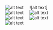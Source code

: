 

![alt text](https://github.com/maheshv18/GroceryStoreApp/blob/master/app/src/assets_img/register.JPG) &nbsp; &nbsp; ![alt text]
<br>
![alt text](https://github.com/maheshv18/GroceryStoreApp/blob/master/app/src/assets_img/menu.JPG) &nbsp; &nbsp; ![alt text](https://github.com/maheshv18/GroceryStoreApp/blob/master/app/src/assets_img/menu1.JPG)
<br>
![alt text](https://github.com/maheshv18/GroceryStoreApp/blob/master/app/src/assets_img/checkout.JPG)  &nbsp; &nbsp;
![alt text](https://github.com/maheshv18/GroceryStoreApp/blob/master/app/src/assets_img/pay.JPG)
<br>
![alt text](https://github.com/maheshv18/GroceryStoreApp/blob/master/app/src/assets_img/delivery.JPG)
